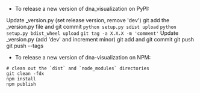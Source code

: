 - To release a new version of dna_visualization on PyPI:

Update _version.py (set release version, remove 'dev')
git add the _version.py file and git commit
`python setup.py sdist upload`
`python setup.py bdist_wheel upload`
`git tag -a X.X.X -m 'comment'`
Update _version.py (add 'dev' and increment minor)
git add and git commit
git push
git push --tags

- To release a new version of dna-visualization on NPM:

```
# clean out the `dist` and `node_modules` directories
git clean -fdx
npm install
npm publish
```